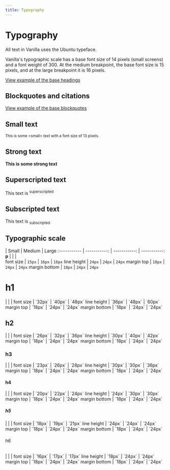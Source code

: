 ```yaml
---
title: Typography
---
```


# Typography

All text in Vanilla uses the Ubuntu typeface.

Vanilla's typographic scale has a base font size of 14 pixels (small screens) and a font weight of 300.  At the medium breakpoint, the base font size is 15 pixels, and at the large breakpoint it is 16 pixels.

<a href="https://vanilla-framework.github.io/vanilla-framework/examples/base/headings"
    class="js-example">
    View example of the base headings
</a>

## Blockquotes and citations

<a href="https://vanilla-framework.github.io/vanilla-framework/examples/base/blockquotes"
    class="js-example">
    View example of the base blockquotes
</a>

## Small text

<small>This is some &lt;small&gt; text with a font size of 13 pixels.</small>

## Strong text

<strong>This is some strong text</strong>

## Superscripted text

<p>This text is <sup>superscripted</sup></p>

## Subscripted text

<p>This text is <sub>subscripted</sub></p>

## Typographic scale

  |  Small  |  Medium  |  Large
:----------- | -----------: | -----------: | -----------:
**p**  |    |    |  
font size  |  `15px`  |  `16px`  |  `16px`
line height  |  `24px`  |  `24px`  |  `24px`
margin top  |  `18px`  |  `24px`   |  `24px`
margin bottom  |  `18px`  |  `24px`  |  `24px`
<h1>h1</h1>  |    |    |  
font size  |  `32px`  |  `40px`  |  `48px`
line height  |  `36px`  |  `48px`  |  `60px`
margin top  |  `18px`  |  `24px`  |  `24px`
margin bottom  |  `18px`  |  `24px`  |  `24px`
<h2>h2</h2>  |    |    |  
font size  |  `26px`  |  `32px`  |  `36px`
line height  |  `30px`  |  `40px`  |  `42px`
margin top  |  `18px`  |  `24px`  |  `24px`
margin bottom  |  `18px`  |  `24px`  |  `24px`
<h3>h3</h3>  |    |    |  
font size  |  `23px`  |  `26px`  |  `28px`
line height  |  `30px`  |  `30px`  |  `36px`
margin top  |  `18px`  |  `24px`  |  `24px`
margin bottom  |  `18px`  |  `24px`  |  `24px`
<h4>h4</h4>  |    |    |  
font size  |  `20px`  |  `22px`  |  `24px`
line height  |  `24px`  |  `30px`  |  `30px`
margin top  |  `18px`  |  `24px`  |  `24px`
margin bottom  |  `18px`  |  `24px`  |  `24px`
<h5>h5</h5>  |    |    |  
font size  |  `18px`  |  `19px`  |  `21px`
line height  |  `24px`  |  `24px`  |  `24px`
margin top  |  `18px`  |  `24px`  |  `24px`
margin bottom  |  `18px`  |  `24px`  |  `24px`
<h6>h6</h6>  |    |    |  
font size  |  `16px`  |  `17px`  |  `17px`
line height  |  `18px`  |  `24px`  |  `24px`
margin top  |  `18px`  |  `24px`  |  `24px`
margin bottom  |  `18px`  |  `24px`  |  `24px`
